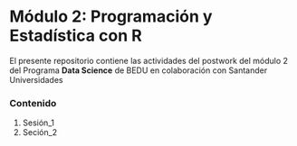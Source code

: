 # Módulo 2: Programación y Estadística con R
El presente repositorio contiene las actividades del postwork del módulo 2 del Programa **Data Science** de BEDU en colaboración con Santander Universidades

### Contenido
1. Sesión_1
2. Seción_2
